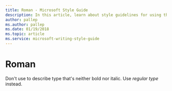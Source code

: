 ```yaml
---
title: Roman - Microsoft Style Guide
description: In this article, learn about style guidelines for using the term 'Roman' in Microsoft documents and other terms you can use in its place.
author: pallep
ms.author: pallep
ms.date: 01/19/2018
ms.topic: article
ms.service: microsoft-writing-style-guide
---
```


# Roman

Don't use to describe type that's neither bold nor italic. Use *regular type* instead.
